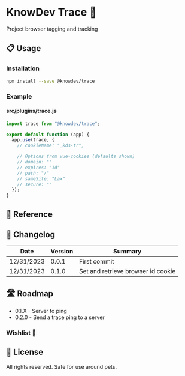 # KnowDev Trace 🧶

Project browser tagging and tracking

## 📋 Usage

### Installation

``` bash
npm install --save @knowdev/trace
```

### Example

#### src/plugins/trace.js



``` javascript
import trace from "@knowdev/trace";

export default function (app) {
  app.use(trace, {
    // cookieName: "_kds-tr",

    // Options from vue-cookies (defaults shown)
    // domain: ""
    // expires: "1d"
    // path: "/"
    // sameSite: "Lax"
    // secure: ""
  });
}
```

## 📖 Reference

## 📝 Changelog

| Date       | Version | Summary |
| ---------- | ------- | ------- |
| 12/31/2023 |   0.0.1 | First commit |
| 12/31/2023 |   0.1.0 | Set and retrieve browser id cookie |

## 🛣 Roadmap

* 0.1.X - Server to ping
* 0.2.0 - Send a trace ping to a server

### Wishlist 🌠

## 📜 License

All rights reserved. Safe for use around pets.
